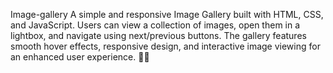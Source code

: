 Image-gallery
A simple and responsive Image Gallery built with HTML, CSS, and JavaScript. Users can view a collection of images, open them in a lightbox, and navigate using next/previous buttons. The gallery features smooth hover effects, responsive design, and interactive image viewing for an enhanced user experience. 🚀📸

